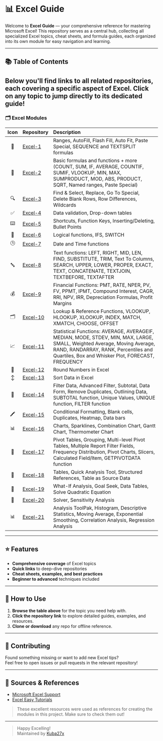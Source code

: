 # 📊 Excel Guide

Welcome to **Excel Guide** — your comprehensive reference for mastering Microsoft Excel! This repository serves as a central hub, collecting all specialized Excel topics, cheat sheets, and formula guides, each organized into its own module for easy navigation and learning.

---

## 📚 Table of Contents

Below you'll find links to all related repositories, each covering a specific aspect of Excel. Click on any topic to jump directly to its dedicated guide!
---

### 🗂️ Excel Modules

| Icon | Repository | Description |
|:----:|:----------|:------------|
| 📘 | [Excel-1](https://github.com/Kuba27x/Excel-1) | Ranges, AutoFill, Flash Fill, Auto Fit, Paste Special, SEQUENCE and TEXTSPLIT formulas |
| 📝 | [Excel-2](https://github.com/Kuba27x/Excel-2) | Basic formulas and functions + more (COUNT, SUM, IF, AVERAGE, COUNTIF, SUMIF, VLOOKUP, MIN, MAX, SUMPRODUCT, MOD, ABS, PRODUCT, SQRT, Named ranges, Paste Special) |
| 🔍 | [Excel-3](https://github.com/Kuba27x/Excel-3) | Find & Select, Replace, Go To Special, Delete Blank Rows, Row Differences, Wildcards |
| ✅ | [Excel-4](https://github.com/Kuba27x/Excel-4) | Data validation, Drop-down tables |
| ⌨️ | [Excel-5](https://github.com/Kuba27x/Excel-5) | Shortcuts, Function Keys, Inserting/Deleting, Bullet Points |
| 🔗 | [Excel-6](https://github.com/Kuba27x/Excel-6) | Logical functions, IFS, SWITCH |
| 🕒 | [Excel-7](https://github.com/Kuba27x/Excel-7) | Date and Time functions |
| 🔤 | [Excel-8](https://github.com/Kuba27x/Excel-8) | Text functions: LEFT, RIGHT, MID, LEN, FIND, SUBSTITUTE, TRIM, Text To Columns, SEARCH, UPPER, LOWER, PROPER, EXACT, TEXT, CONCATENATE, TEXTJOIN, TEXTBEFORE, TEXTAFTER |
| 💰 | [Excel-9](https://github.com/Kuba27x/Excel-9) | Financial Functions: PMT, RATE, NPER, PV, FV, PPMT, IPMT, Compound Interest, CAGR, RRI, NPV, IRR, Depreciation Formulas, Profit Margins |
| 🗂️ | [Excel-10](https://github.com/Kuba27x/Excel-10) | Lookup & Reference Functions, VLOOKUP, HLOOKUP, XLOOKUP, INDEX, MATCH, XMATCH, CHOOSE, OFFSET |
| 📈 | [Excel-11](https://github.com/Kuba27x/Excel-11) | Statistical Functions: AVERAGE, AVERAGEIF, MEDIAN, MODE, STDEV, MIN, MAX, LARGE, SMALL, Weighted Average, Moving Average, RAND, RANDARRAY, RANK, Percentiles and Quartiles, Box and Whisker Plot, FORECAST, FREQUENCY |
| 🔢 | [Excel-12](https://github.com/Kuba27x/Excel-12) | Round Numbers in Excel |
| ↕️ | [Excel-13](https://github.com/Kuba27x/Excel-13) | Sort Data in Excel |
| 🧹 | [Excel-14](https://github.com/Kuba27x/Excel-14) | Filter Data, Advanced Filter, Subtotal, Data Form, Remove Duplicates, Outlining Data, SUBTOTAL function, Unique Values, UNIQUE function, FILTER function |
| 🖍️ | [Excel-15](https://github.com/Kuba27x/Excel-15) | Conditional Formatting, Blank cells, Duplicates, Heatmap, Data bars |
| 📊 | [Excel-16](https://github.com/Kuba27x/Excel-16) | Charts, Sparklines, Combination Chart, Gantt Chart, Thermometer Chart |
| 🧮 | [Excel-17](https://github.com/Kuba27x/Excel-17) | Pivot Tables, Grouping, Multi-level Pivot Tables, Multiple Report Filter Fields, Frequency Distribution, Pivot Charts, Slicers, Calculated Field/Item, GETPIVOTDATA function |
| 📝 | [Excel-18](https://github.com/Kuba27x/Excel-18) | Tables, Quick Analysis Tool, Structured References, Table as Source Data |
| 🧪 | [Excel-19](https://github.com/Kuba27x/Excel-19) | What-If Analysis, Goal Seek, Data Tables, Solve Quadratic Equation |
| 🧮 | [Excel-20](https://github.com/Kuba27x/Excel-20) | Solver, Sensitivity Analysis |
| 📊 | [Excel-21](https://github.com/Kuba27x/Excel-21) | Analysis ToolPak, Histogram, Descriptive Statistics, Moving Average, Exponential Smoothing, Correlation Analysis, Regression Analysis |

---

## ⭐ Features

- **Comprehensive coverage** of Excel topics
- **Quick links** to deep-dive repositories
- **Cheat sheets, examples, and best practices**
- **Beginner to advanced** techniques included

---

## 🏁 How to Use

1. **Browse the table above** for the topic you need help with.
2. **Click the repository link** to explore detailed guides, examples, and resources.
3. **Clone or download** any repo for offline reference.

---

## 🎉 Contributing

Found something missing or want to add new Excel tips?  
Feel free to open issues or pull requests in the relevant repository!

---

## 🔗 Sources & References

- [Microsoft Excel Support](https://support.microsoft.com/en-us/excel)  
- [Excel Easy Tutorials](https://www.excel-easy.com/)

> These excellent resources were used as references for creating the modules in this project. Make sure to check them out!

---

> Happy Excelling!  
> Maintained by [Kuba27x](https://github.com/Kuba27x)
